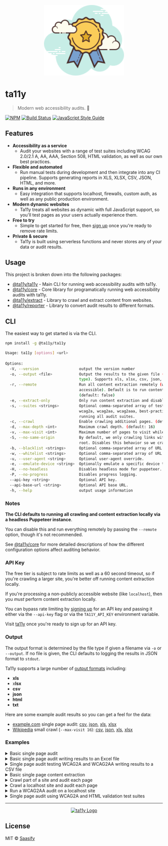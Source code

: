 <p align="center">
  <a href="https://ta11y.saasify.sh" title="ta11y">
    <img src="https://raw.githubusercontent.com/saasify-sh/ta11y/master/media/logo.svg?sanitize=true" alt="ta11y Logo" width="256" />
  </a>
</p>

# ta11y

> Modern web accessibility audits. 💪

[![NPM](https://img.shields.io/npm/v/@ta11y/ta11y.svg)](https://www.npmjs.com/package/@ta11y/ta11y) [![Build Status](https://travis-ci.com/saasify-sh/ta11y.svg?branch=master)](https://travis-ci.com/saasify-sh/ta11y) [![JavaScript Style Guide](https://img.shields.io/badge/code_style-standard-brightgreen.svg)](https://standardjs.com)

## Features

- **Accessibility as a service**
  - Audit your websites with a range of test suites including WCAG 2.0/2.1 A, AA, AAA, Section 508, HTML validation, as well as our own best practices.
- **Flexible and automated**
  - Run manual tests during development and then integrate into any CI pipeline. Supports generating reports in XLS, XLSX, CSV, JSON, HTML, and more.
- **Runs in any environment**
  - Easy integration that supports localhost, firewalls, custom auth, as well as any public production environment.
- **Modern dynamic websites**
  - Ta11y treats all websites as dynamic with full JavaScript support, so you'll test pages as your users actually experience them.
- **Free to try**
  - Simple to get started for free, then [sign up](/pricing) once you're ready to remove rate limits.
- **Private & secure**
  - Ta11y is built using serverless functions and never stores any of your data or audit results.

## Usage

This project is broken down into the following packages:

- [@ta11y/ta11y](./packages/ta11y) - Main CLI for running web accessibility audits with ta11y.
- [@ta11y/core](./packages/ta11y-core) - Core library for programatically running web accessibility audits with ta11y.
- [@ta11y/extract](./packages/ta11y-extract) - Library to crawl and extract content from websites.
- [@ta11y/reporter](./packages/ta11y-reporter) - Library to convert audit results to different formats.

## CLI

The easiest way to get started is via the CLI.

```bash
npm install -g @ta11y/ta11y
```

```bash
Usage: ta11y [options] <url>

Options:
  -V, --version                  output the version number
  -o, --output <file>            Output the results to the given file (format determined by file
                                 type). Supports xls, xlsx, csv, json, html, txt, etc.
  -r, --remote                   Run all content extraction remotely (website must be publicly
                                 accessible). Default is to run content extraction locally.
                                 (default: false)
  -e, --extract-only             Only run content extraction and disable auditing. (default: false)
  -s, --suites <strings>         Optional comma-separated array of test suites to run. (section508,
                                 wcag2a, wcag2aa, wcag2aaa, best-practice, html). Defaults to
                                 running all audit suites.
  -c, --crawl                    Enable crawling additional pages. (default: false)
  -d, --max-depth <int>          Maximum crawl depth. (default: 16)
  -v, --max-visit <int>          Maximum number of pages to visit while crawling.
  -S, --no-same-origin           By default, we only crawling links with the same origin as the
                                 root. Disables this behavior so we crawl links with any origin.
  -b, --blacklist <strings>      Optional comma-separated array of URL glob patterns to ignore.
  -w, --whitelist <strings>      Optional comma-separated array of URL glob patterns to include.
  -u, --user-agent <string>      Optional user-agent override.
  -e, --emulate-device <string>  Optionally emulate a specific device type.
  -H, --no-headless              Disables headless mode for puppeteer. Useful for debugging.
  -P, --no-progress              Disables progress logging.
  --api-key <string>             Optional API key.
  --api-base-url <string>        Optional API base URL.
  -h, --help                     output usage information
```

### Notes

**The CLI defaults to running all crawling and content extraction locally via a headless Puppeteer instance**.

You can disable this and run everything remotely by passing the `--remote` option, though it's not recommended.

See [@ta11y/core](https://github.com/saasify-sh/ta11y/tree/master/packages/ta11y-core) for more detailed descriptions of how the different configuration options affect auditing behavior.

### API Key

The free tier is subject to rate limits as well as a 60 second timeout, so if you're crawling a larger site, you're better off running content extraction locally.

If you're processing a non-publicly accessible website (like `localhost`), then you _must_ perform content extraction locally.

You can bypass rate limiting by [signing up](https://ta11y.saasify.sh/pricing) for an API key and passing it either via the `--api-key` flag or via the `TA11Y_API_KEY` environment variable.

Visit [ta11y](https://ta11y.saasify.sh) once you're ready to sign up for an API key.

### Output

The output format is determined by the file type if given a filename via `-o` or `--output`. If no file is given, the CLI defaults to logging the results in JSON format to `stdout`.

Ta11y supports a large number of [output formats](https://github.com/saasify-sh/ta11y/tree/master/packages/ta11y-reporter#formats) including:
  - **xls**
  - x**lsx**
  - **csv**
  - **json**
  - **html**
  - **txt**

Here are some example audit results so you can get a feel for the data:
  - [example.com](http://example.com/) single page audit: [csv](https://github.com/saasify-sh/ta11y/blob/master/media/example.csv), [json](https://github.com/saasify-sh/ta11y/blob/master/media/example.json), [xls](https://github.com/saasify-sh/ta11y/blob/master/media/example.xls?raw=true), [xlsx](https://github.com/saasify-sh/ta11y/blob/master/media/example.xlsx?raw=true)
  - [Wikipedia](http://en.wikipedia.org) small crawl (`--max-visit 16`): [csv](https://github.com/saasify-sh/ta11y/blob/master/media/wikipedia.csv), [json](https://github.com/saasify-sh/ta11y/blob/master/media/wikipedia.json), [xls](https://github.com/saasify-sh/ta11y/blob/master/media/wikipedia.xls?raw=true), [xlsx](https://github.com/saasify-sh/ta11y/blob/master/media/wikipedia.xlsx?raw=true)

### Examples

<details>
<summary>Basic single page audit</summary>

This example runs all available audit test suites on the given URL.

It uses the default output behavior which logs the results in JSON format to `stdout`.

```bash
ta11y https://example.com
```

```json
{
  "summary": {
    "errors": 4,
    "warnings": 0,
    "infos": 2,
    "numPages": 1,
    "numPagesPass": 0,
    "numPagesFail": 1
  },
  "results": {
    "https://example.com": {
      "url": "https://example.com",
      "depth": 0,
      "rules": [
        {
          "id": "html",
          "description": "A document must not include both a “meta” element with an “http-equiv” attribute whose value is “content-type”, and a “meta” element with a “charset” attribute.",
          "context": "f-8\">\n    <meta http-equiv=\"Content-type\" content=\"text/html; charset=utf-8\">\n    <",
          "type": "error",
          "tags": [
            "html"
          ],
          "firstColumn": 5,
          "lastLine": 5,
          "lastColumn": 71
        },
        {
          "id": "html",
          "description": " The “type” attribute for the “style” element is not needed and should be omitted.",
          "context": "e=1\">\n    <style type=\"text/css\">\n    b",
          "type": "info",
          "tags": [
            "html"
          ],
          "firstColumn": 5,
          "lastLine": 7,
          "lastColumn": 27
        },
        {
          "id": "html",
          "description": "Consider adding a “lang” attribute to the “html” start tag to declare the language of this document.",
          "context": "TYPE html><html><head>",
          "type": "info",
          "tags": [
            "html"
          ],
          "firstColumn": 16,
          "lastLine": 1,
          "lastColumn": 21
        },
        {
          "id": "html-has-lang",
          "type": "error",
          "description": "Ensures every HTML document has a lang attribute",
          "impact": "serious",
          "tags": [
            "cat.language",
            "wcag2a",
            "wcag311"
          ],
          "help": "<html> element must have a lang attribute",
          "helpUrl": "https://dequeuniversity.com/rules/ta11y/3.4/html-has-lang?application=Ta11y%20API"
        },
        {
          "id": "landmark-one-main",
          "type": "error",
          "description": "Ensures the document has only one main landmark and each iframe in the page has at most one main landmark",
          "impact": "moderate",
          "tags": [
            "cat.semantics",
            "best-practice"
          ],
          "help": "Document must have one main landmark",
          "helpUrl": "https://dequeuniversity.com/rules/ta11y/3.4/landmark-one-main?application=Ta11y%20API"
        },
        {
          "id": "region",
          "type": "error",
          "description": "Ensures all page content is contained by landmarks",
          "impact": "moderate",
          "tags": [
            "cat.keyboard",
            "best-practice"
          ],
          "help": "All page content must be contained by landmarks",
          "helpUrl": "https://dequeuniversity.com/rules/ta11y/3.4/region?application=Ta11y%20API"
        }
      ],
      "summary": {
        "errors": 4,
        "warnings": 0,
        "infos": 2,
        "pass": false
      }
    }
  }
}
```

If you only want specific audit results, use the `--suite` option.

</details>

<details>
<summary>Basic single page audit writing results to an Excel file</summary>

This example runs wcag2a and wcag2aa audit test suites on the given URL and outputs the results to an Excel spreadsheet (supports any `xls`, `xlsx`, or `csv` file).

```bash
ta11y https://example.com -o audit.xls
```
</details>

<details>
<summary>Single page audit testing WCAG2A and WCAG2AA writing results to a CSV file</summary>

This example runs wcag2a and wcag2aa audit test suites on the given URL and outputs the results to a comma-separated-value file (`csv`).

```bash
ta11y https://example.com --suites wcag2a,wcag2aa -o audit.csv
```
</details>

<details>
<summary>Basic single page content extraction</summary>

```bash
ta11y https://example.com --extract-only
```

```json
{
  "results": {
    "https://example.com": {
      "url": "https://example.com",
      "depth": 0,
      "content": "<!DOCTYPE html><html><head>\n    <title>Example Domain</title>\n\n    <meta charset=\"utf-8\">\n    <meta http-equiv=\"Content-type\" content=\"text/html; charset=utf-8\">\n    <meta name=\"viewport\" content=\"width=device-width, initial-scale=1\">\n    <style type=\"text/css\">\n    body {\n        background-color: #f0f0f2;\n        margin: 0;\n        padding: 0;\n        font-family: -apple-system, system-ui, BlinkMacSystemFont, \"Segoe UI\", \"Open Sans\", \"Helvetica Neue\", Helvetica, Arial, sans-serif;\n        \n    }\n    div {\n        width: 600px;\n        margin: 5em auto;\n        padding: 2em;\n        background-color: #fdfdff;\n        border-radius: 0.5em;\n        box-shadow: 2px 3px 7px 2px rgba(0,0,0,0.02);\n    }\n    a:link, a:visited {\n        color: #38488f;\n        text-decoration: none;\n    }\n    @media (max-width: 700px) {\n        div {\n            margin: 0 auto;\n            width: auto;\n        }\n    }\n    </style>    \n</head>\n\n<body>\n<div>\n    <h1>Example Domain</h1>\n    <p>This domain is for use in illustrative examples in documents. You may use this\n    domain in literature without prior coordination or asking for permission.</p>\n    <p><a href=\"https://www.iana.org/domains/example\">More information...</a></p>\n</div>\n\n\n</body></html>"
    }
  },
  "summary": {
    "root": "https://example.com",
    "visited": 1,
    "success": 1,
    "error": 0
  }
}
```

</details>

<details>
<summary>Crawl part of a site and audit each page</summary>

```bash
ta11y https://en.wikipedia.org --crawl --max-depth 1 --max-visit 8
```

This example will crawl and extract the target site locally and then perform a full remote audit of the results. You can use the `--remote` flag to force the whole process to operate remotely.

</details>

<details>
<summary>Crawl a localhost site and audit each page</summary>

```bash
ta11y http://localhost:3000 --crawl
```

This example will crawl all pages of a local site and then perform an audit of the results.

Note that the local site does not have to be publicly accessible as content extraction happens locally.

</details>

<details>
<summary>Run a WCAG2AA audit on a localhost site</summary>

```bash
ta11y http://localhost:3000 --crawl --suites wcag2aa
```

This example will crawl all pages of a local site and then perform an audit of the results, **only considering the WCAG2AA test suite**.

Note that the local site does not have to be publicly accessible as content extraction happens locally.

</details>

<details>
<summary>Single page audit using WCAG2A and HTML validation test suites</summary>

```bash
ta11y https://example.com --suites wcag2a,html
```

```json
{
  "summary": {
    "suites": [
      "wcag2a",
      "html"
    ],
    "errors": 2,
    "warnings": 0,
    "infos": 2,
    "numPages": 1,
    "numPagesPass": 0,
    "numPagesFail": 1
  },
  "results": {
    "https://example.com": {
      "url": "https://example.com",
      "depth": 0,
      "rules": [
        {
          "id": "html",
          "description": "A document must not include both a “meta” element with an “http-equiv” attribute whose value is “content-type”, and a “meta” element with a “charset” attribute.",
          "context": "f-8\">\n    <meta http-equiv=\"Content-type\" content=\"text/html; charset=utf-8\">\n    <",
          "type": "error",
          "tags": [
            "html"
          ],
          "firstColumn": 5,
          "lastLine": 5,
          "lastColumn": 71
        },
        {
          "id": "html",
          "description": " The “type” attribute for the “style” element is not needed and should be omitted.",
          "context": "e=1\">\n    <style type=\"text/css\">\n    b",
          "type": "info",
          "tags": [
            "html"
          ],
          "firstColumn": 5,
          "lastLine": 7,
          "lastColumn": 27
        },
        {
          "id": "html",
          "description": "Consider adding a “lang” attribute to the “html” start tag to declare the language of this document.",
          "context": "TYPE html><html><head>",
          "type": "info",
          "tags": [
            "html"
          ],
          "firstColumn": 16,
          "lastLine": 1,
          "lastColumn": 21
        },
        {
          "id": "html-has-lang",
          "type": "error",
          "description": "Ensures every HTML document has a lang attribute",
          "impact": "serious",
          "tags": [
            "cat.language",
            "wcag2a",
            "wcag311"
          ],
          "help": "<html> element must have a lang attribute",
          "helpUrl": "https://dequeuniversity.com/rules/ta11y/3.4/html-has-lang?application=Ta11y%20API"
        }
      ],
      "summary": {
        "errors": 2,
        "warnings": 0,
        "infos": 2,
        "pass": false
      }
    }
  }
}
```
</details>

---

<p align="center">
  <a href="https://ta11y.saasify.sh" title="ta11y">
    <img src="https://storage.googleapis.com/saasify-uploads-prod/c5480c7c4e006629b4a2f7bfc5b783e2fce662ec.jpeg" alt="ta11y Logo" />
  </a>
</p>

## License

MIT © [Saasify](https://saasify.sh)
